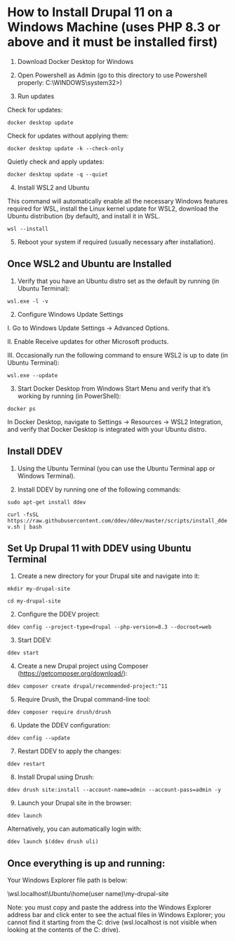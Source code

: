 # How to Install Drupal 11 on a Windows Machine (uses PHP 8.3 or above and it must be installed first)

1. Download Docker Desktop for Windows

2. Open Powershell as Admin (go to this directory to use Powershell properly: C:\WINDOWS\system32>)

3. Run updates

Check for updates:

```docker desktop update```

Check for updates without applying them:

```docker desktop update -k --check-only```

Quietly check and apply updates:

```docker desktop update -q --quiet```

4. Install WSL2 and Ubuntu

This command will automatically enable all the necessary Windows features required for WSL, install the Linux kernel update for WSL2, download the Ubuntu distribution (by default), and install it in WSL.

```wsl --install```

5. Reboot your system if required (usually necessary after installation).

## Once WSL2 and Ubuntu are Installed

1. Verify that you have an Ubuntu distro set as the default by running (in Ubuntu Terminal):

```wsl.exe -l -v```

2. Configure Windows Update Settings

I. Go to Windows Update Settings → Advanced Options.

II. Enable Receive updates for other Microsoft products.

III. Occasionally run the following command to ensure WSL2 is up to date (in Ubuntu Terminal):

```wsl.exe --update```

3. Start Docker Desktop from Windows Start Menu and verify that it’s working by running (in PowerShell):

```docker ps```

In Docker Desktop, navigate to Settings → Resources → WSL2 Integration, and verify that Docker Desktop is integrated with your Ubuntu distro.

## Install DDEV

1. Using the Ubuntu Terminal (you can use the Ubuntu Terminal app or Windows Terminal).

2. Install DDEV by running one of the following commands:

```sudo apt-get install ddev```

```curl -fsSL https://raw.githubusercontent.com/ddev/ddev/master/scripts/install_ddev.sh | bash```

## Set Up Drupal 11 with DDEV using Ubuntu Terminal

1. Create a new directory for your Drupal site and navigate into it:

```mkdir my-drupal-site```

```cd my-drupal-site```

2. Configure the DDEV project:

```ddev config --project-type=drupal --php-version=8.3 --docroot=web```

3. Start DDEV:

```ddev start```

4. Create a new Drupal project using Composer (https://getcomposer.org/download/):

```ddev composer create drupal/recommended-project:^11```

5. Require Drush, the Drupal command-line tool:

```ddev composer require drush/drush```

6. Update the DDEV configuration:

```ddev config --update```

7. Restart DDEV to apply the changes:

```ddev restart```

8. Install Drupal using Drush:

```ddev drush site:install --account-name=admin --account-pass=admin -y```

9. Launch your Drupal site in the browser:

```ddev launch```

Alternatively, you can automatically login with:

```ddev launch $(ddev drush uli)```

## Once everything is up and running:

Your Windows Explorer file path is below:

\\wsl.localhost\Ubuntu\home\(user name)\my-drupal-site

Note: you must copy and paste the address into the Windows Explorer address bar and click enter to see the actual files in Windows Explorer; you cannot find it starting from the C: drive (wsl.localhost is not visible when looking at the contents of the C: drive).


